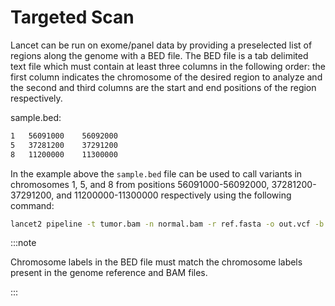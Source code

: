 # Targeted Scan

Lancet can be run on exome/panel data by providing a preselected list of regions along the genome with a BED file. The BED file is a tab delimited text file which must contain at least three columns in the following order: the first column indicates the chromosome of the desired region to analyze and the second and third columns are the start and end positions of the region respectively.

sample.bed:

```bash
1   56091000    56092000
5   37281200    37291200
8   11200000    11300000
```

In the example above the ```sample.bed``` file can be used to call variants in chromosomes 1, 5, and 8 from positions 56091000-56092000, 37281200-37291200, and 11200000-11300000 respectively using the following command:

```bash
lancet2 pipeline -t tumor.bam -n normal.bam -r ref.fasta -o out.vcf -b sample.bed
```

:::note

Chromosome labels in the BED file must match the chromosome labels present in the genome reference and BAM files.

:::
